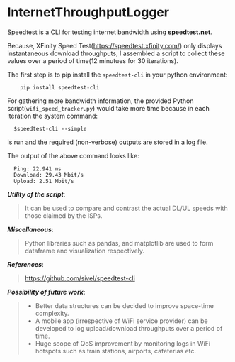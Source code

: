 # InternetThroughputLogger

Speedtest is a CLI for testing internet bandwidth using **speedtest.net**.

Because, XFinity Speed Test(https://speedtest.xfinity.com/) only displays instantaneous download throughputs, I assembled a script to collect 
these values over a period of time(12 minutues for 30 iterations).

The first step is to pip install the ```speedtest-cli``` in your python environment:
```
    pip install speedtest-cli
```

For gathering more bandwidth information, the provided Python script(```wifi_speed_tracker.py```) would take more time because in each iteration the system command:
```
  $speedtest-cli --simple
```
is run and the required (non-verbose) outputs are stored in a log file.

The output of the above command looks like:
```
  Ping: 22.941 ms
  Download: 29.43 Mbit/s
  Upload: 2.51 Mbit/s
```


***_Utility of the script_***: 
  > It can be used to compare and contrast the actual DL/UL speeds with those claimed by the ISPs. 
  
***_Miscellaneous_***:
  > Python libraries such as pandas, and matplotlib are used to form dataframe and visualization respectively. 

***_References_***:
  > https://github.com/sivel/speedtest-cli
  
***_Possibility of future work_***:
  > - Better data structures can be decided to improve space-time complexity.
  > - A mobile app (irrespective of WiFi service provider) can be developed to log upload/download throughputs over a period of time.
  > - Huge scope of QoS improvement by monitoring logs in WiFi hotspots such as train stations, airports, cafeterias etc.
